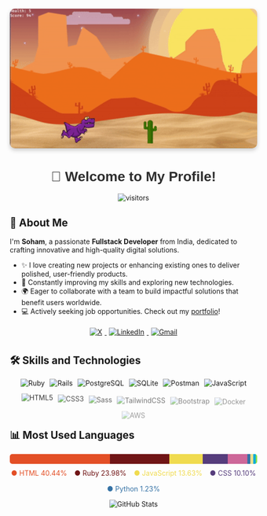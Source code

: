 <p align="center">
  <img src="https://raw.githubusercontent.com/ludi317/dino-game/main/images/dino-game-2.gif" alt="Animated Dino Banner" width="600" style="border-radius: 10px; box-shadow: 0 4px 8px rgba(0,0,0,0.2);">
</p>

<h1 align="center" style="font-family: 'Arial', sans-serif; color: #2E2E2E;">👋 Welcome to My Profile!</h1>

<p align="center">
  <img src="https://visitor-badge.laobi.icu/badge?page_id=sh1yuu.sh1yuu" alt="visitors" style="transition: transform 0.3s ease-in-out;" onmouseover="this.style.transform='scale(1.1)'" onmouseout="this.style.transform='scale(1)'">
</p>

## 💬 About Me
I'm **Soham**, a passionate **Fullstack Developer** from India, dedicated to crafting innovative and high-quality digital solutions.

- ✨ I love creating new projects or enhancing existing ones to deliver polished, user-friendly products.
- 🚀 Constantly improving my skills and exploring new technologies.
- 🌍 Eager to collaborate with a team to build impactful solutions that benefit users worldwide.
- 💻 Actively seeking job opportunities. Check out my [portfolio](https://sohamchavan3d.vercel.app/)!

<p align="center">
  <a href="https://x.com/soham_chavan07">
    <img src="https://img.shields.io/badge/X-000000?style=for-the-badge&logo=x&logoColor=white" alt="X" style="margin: 5px; transition: all 0.3s ease;" onmouseover="this.style.transform='scale(1.1)'" onmouseout="this.style.transform='scale(1)'">
  </a>
  <a href="https://www.linkedin.com/in/sohamchavan07/">
    <img src="https://img.shields.io/badge/LinkedIn-0077B5?style=for-the-badge&logo=linkedin&logoColor=white" alt="LinkedIn" style="margin: 5px; transition: all 0.3s ease;" onmouseover="this.style.transform='scale(1.1)'" onmouseout="this.style.transform='scale(1)'">
  </a>
  <a href="mailto:sohamchavan.sc07@gmail.com">
    <img src="https://img.shields.io/badge/Gmail-D14836?style=for-the-badge&logo=gmail&logoColor=white" alt="Gmail" style="margin: 5px; transition: all 0.3s ease;" onmouseover="this.style.transform='scale(1.1)'" onmouseout="this.style.transform='scale(1)'">
  </a>
</p>

## 🛠️ Skills and Technologies
<div align="center" style="display: flex; flex-wrap: wrap; justify-content: center; gap: 10px;">
  <img src="https://img.shields.io/badge/Ruby-CC342D?style=for-the-badge&logo=ruby&logoColor=white" alt="Ruby" style="animation: fadeIn 1s ease-in;">
  <img src="https://img.shields.io/badge/Rails-CC0000?style=for-the-badge&logo=rubyonrails&logoColor=white" alt="Rails" style="animation: fadeIn 1.2s ease-in;">
  <img src="https://img.shields.io/badge/PostgreSQL-316192?style=for-the-badge&logo=postgresql&logoColor=white" alt="PostgreSQL" style="animation: fadeIn 1.4s ease-in;">
  <img src="https://img.shields.io/badge/SQLite-07405E?style=for-the-badge&logo=sqlite&logoColor=white" alt="SQLite" style="animation: fadeIn 1.6s ease-in;">
  <img src="https://img.shields.io/badge/Postman-FF6C37?style=for-the-badge&logo=postman&logoColor=white" alt="Postman" style="animation: fadeIn 1.8s ease-in;">
  <img src="https://img.shields.io/badge/JavaScript-323330?style=for-the-badge&logo=javascript&logoColor=F7DF1E" alt="JavaScript" style="animation: fadeIn 2s ease-in;">
  <img src="https://img.shields.io/badge/HTML5-E34F26?style=for-the-badge&logo=html5&logoColor=white" alt="HTML5" style="animation: fadeIn 2.2s ease-in;">
  <img src="https://img.shields.io/badge/CSS3-1572B6?style=for-the-badge&logo=css3&logoColor=white" alt="CSS3" style="animation: fadeIn 2.4s ease-in;">
  <img src="https://img.shields.io/badge/Sass-CC6699?style=for-the-badge&logo=sass&logoColor=white" alt="Sass" style="animation: fadeIn 2.6s ease-in;">
  <img src="https://img.shields.io/badge/Tailwind_CSS-38B2AC?style=for-the-badge&logo=tailwind-css&logoColor=white" alt="TailwindCSS" style="animation: fadeIn 2.8s ease-in;">
  <img src="https://img.shields.io/badge/Bootstrap-563D7C?style=for-the-badge&logo=bootstrap&logoColor=white" alt="Bootstrap" style="animation: fadeIn 3s ease-in;">
  <img src="https://img.shields.io/badge/Docker-2CA5E0?style=for-the-badge&logo=docker&logoColor=white" alt="Docker" style="animation: fadeIn 3.2s ease-in;">
  <img src="https://img.shields.io/badge/Amazon_AWS-FF9900?style=for-the-badge&logo=amazonaws&logoColor=white" alt="AWS" style="animation: fadeIn 3.4s ease-in;">
</div>

<style>
@keyframes fadeIn {
  0% { opacity: 0; transform: translateY(20px); }
  100% { opacity: 1; transform: translateY(0); }
}
</style>

## 📊 Most Used Languages
<div style="height: 20px; width: 100%; background: linear-gradient(to right, #E34F26 0%, #E34F26 40.44%, #701516 40.44%, #701516 64.42%, #F0DB4F 64.42%, #F0DB4F 78.05%, #563D7C 78.05%, #563D7C 88.15%, #CD6799 88.15%, #CD6799 95.99%, #3572A5 95.99%, #3572A5 97.22%, #EADF8F 97.22%, #EADF8F 98.38%, #00ADD8 98.38%, #00ADD8 99.35%, #89E051 99.35%, #89E051 100%); border-radius: 5px; animation: slideIn 1.5s ease-in-out;"></div>
<div style="display: flex; flex-wrap: wrap; justify-content: center; gap: 15px; margin-top: 10px;">
  <span style="color: #E34F26;">● HTML 40.44%</span>
  <span style="color: #701516;">● Ruby 23.98%</span>
  <span style="color: #F0DB4F;">● JavaScript 13.63%</span>
  <span style="color: #563D7C;">● CSS 10.10%</span>
  <span style="color: #3572A5;">● Python 1.23%</span>
</div>

<style>
@keyframes slideIn {
  0% { width: 0%; }
  100% { width: 100%; }
}
</style>

<p align="center">
  <img src="https://github-readme-stats.vercel.app/api?username=sohamchavan07&show_icons=true&theme=radical&hide_border=true" alt="GitHub Stats" style="animation: fadeIn 2s ease-in;">
</p>

